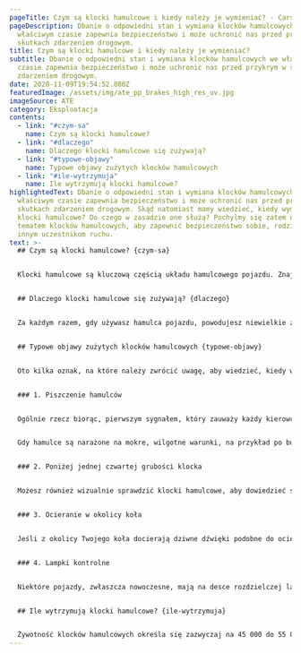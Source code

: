 ```yaml
---
pageTitle: Czym są klocki hamulcowe i kiedy należy je wymieniać? - Carsify.pl
pageDescription: Dbanie o odpowiedni stan i wymiana klocków hamulcowych we
  właściwym czasie zapewnia bezpieczeństwo i może uchronić nas przed przykrym w
  skutkach zdarzeniem drogowym.
title: Czym są klocki hamulcowe i kiedy należy je wymieniać?
subtitle: Dbanie o odpowiedni stan i wymiana klocków hamulcowych we właściwym
  czasie zapewnia bezpieczeństwo i może uchronić nas przed przykrym w skutkach
  zdarzeniem drogowym.
date: 2020-11-09T19:54:52.886Z
featuredImage: /assets/img/ate_pp_brakes_high_res_uv.jpg
imageSource: ATE
category: Eksploatacja
contents:
  - link: "#czym-sa"
    name: Czym są klocki hamulcowe?
  - link: "#dlaczego"
    name: Dlaczego klocki hamulcowe się zużywają?
  - link: "#typowe-objawy"
    name: Typowe objawy zużytych klocków hamulcowych
  - link: "#ile-wytrzymuja"
    name: Ile wytrzymują klocki hamulcowe?
highlightedText: Dbanie o odpowiedni stan i wymiana klocków hamulcowych we
  właściwym czasie zapewnia bezpieczeństwo i może uchronić nas przed przykrym w
  skutkach zdarzeniem drogowym. Skąd natomiast mamy wiedzieć, kiedy wymienić
  klocki hamulcowe? Do czego w zasadzie one służą? Pochylmy się zatem nad
  tematem klocków hamulcowych, aby zapewnić bezpieczeństwo sobie, rodzinie oraz
  innym uczestnikom ruchu.
text: >-
  ## Czym są klocki hamulcowe? {czym-sa}


  Klocki hamulcowe są kluczową częścią układu hamulcowego pojazdu. Znajdują się one miedzy zaciskiem hamulcowym, a tarczą. W czasie hamowania tłok zacisku zostaje wypchnięty przez płyn hamulcowy i dociska klocki hamulcowe do tarczy. Siła tarcia powoduje spowalnianie, a w efekcie zatrzymanie pojazdu. Utrzymanie w dobrej kondycji klocków hamulcowych jest ważne, aby siła hamowania była zachowana i mogły one zapewnić bezpieczeństwo nam i naszemu otoczeniu. 


  ## Dlaczego klocki hamulcowe się zużywają? {dlaczego}


  Za każdym razem, gdy używasz hamulca pojazdu, powodujesz niewielkie zużycie klocków hamulcowych. W przypadku każdego rodzaju klocków hamulcowych to tarcie powoduje ścieranie się niewielkich ilości okładziny ciernej. Z biegiem czasu ubytki stają się coraz większe i klocki stają się coraz cieńsze. Po pewnym czasie dojdą do punktu, w którym należy je wymienić.


  ## Typowe objawy zużytych klocków hamulcowych {typowe-objawy}


  Oto kilka oznak, na które należy zwrócić uwagę, aby wiedzieć, kiedy wymienić klocki hamulcowe.


  ### 1. Piszczenie hamulców


  Ogólnie rzecz biorąc, pierwszym sygnałem, który zauważy każdy kierowca, jest pisk podczas używania hamulców. Ten dźwięk jest wywoływany przez mały, metalowy wskaźnik, który jest wbudowany w klocki hamulcowe tylko w tym celu. Kiedy słyszysz go regularnie podczas hamowania, prawdopodobnie czas umówić się na wizytę u mechanika.


  Gdy hamulce są narażone na mokre, wilgotne warunki, na przykład po burzy, na klockach hamulcowych może tworzyć się cienka warstwa kurzu, powodując bardzo podobny pisk podczas hamowania. Jeśli dźwięk zanika po kilku pierwszych hamowaniach, to dobry znak, że na klocku hamulcowym prawdopodobnie była tylko odrobina rdzy lub inny drobny pył i wymiana klocków hamulcowych nie będzie konieczna.


  ### 2. Poniżej jednej czwartej grubości klocka


  Możesz również wizualnie sprawdzić klocki hamulcowe, aby dowiedzieć się, czy nadszedł czas ich wymiany. Spójrz przez otwory w feldze i w miarę możliwości sprawdź grubość klocka hamulcowego (często niestety będzie konieczne zdjęcie koła). Jeśli okładzina ma mniej niż około 3 milimetry grubości, należy rozważyć sprawdzenie hamulców w warsztacie, zwłaszcza jeśli minęło dużo czasu od ostatniej kontroli.


  ### 3. Ocieranie w okolicy koła


  Jeśli z okolicy Twojego koła docierają dziwne dźwięki podobne do ocierania metalu o metal, może to oznaczać, że nie tylko zużyją się klocki hamulcowe, ale też stykają się ze sobą tarcze i zaciski hamulcowe. Ponieważ taka sytuacja może bardzo szybko spowodować dalsze uszkodzenia układu hamulcowego, należy jak najszybciej skontrolować pojazd w serwisie.


  ### 4. Lampki kontrolne


  Niektóre pojazdy, zwłaszcza nowoczesne, mają na desce rozdzielczej lampkę kontrolną, która sygnalizuje, kiedy należy wymienić klocki hamulcowe. Sprawdź instrukcję obsługi swojego pojazdu, aby sprawdzić, czy Twój pojazd jest wyposażony w system ostrzegania o zużyciu klocków hamulcowych. 


  ## Ile wytrzymują klocki hamulcowe? {ile-wytrzymuja}


  Żywotność klocków hamulcowych określa się zazwyczaj na 45 000 do 55 000km.  Jednak prawdziwa odpowiedź na pytanie, jak długo mogą wytrzymać klocki hamulcowe, będzie się różnić w zależności od pojazdu i stylu jazdy kierowcy. Przykładowo, jeśli często jeździsz na obszarach miejskich lub w dużym ruchu podmiejskim, będziesz częściej używać hamulców niż ktoś, kto jeździ na trasach podmiejskich lub na autostradach. Niektórzy ludzie mają również tendencję do „jazdy na hamulcu”, co oznacza, że naciskają i wciskają hamulce częściej niż inni kierowcy, co powoduje szybsze zużycie klocków hamulcowych. Płynna jazda i przewidywanie sytuacji drogowych w znacznym stopniu wydłuża żywotność całego układu hamowania.
---
```


